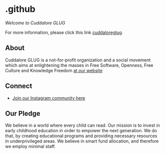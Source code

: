 # .github

*Welcome to Cuddalore GLUG*

For more information, please click this link [cuddaloreglug](https://cuddaloreglug.wordpress.com/).

## About

Cuddalore GLUG is a not-for-profit organization and a social movement which aims at enlightening the masses in Free Software, Openness, Free Culture and Knowledge Freedom [at our website](https://cuddaloreglug.wordpress.com)

## Connect

- [Join our Instagram community here](https://www.instagram.com/cuddaloreglug/)

## Our Pledge

We believe in a world where every child can read. Our mission is to invest in early childhood education in order to empower the next generation. We do that, by creating educational programs and providing necessary resources in underprivileged areas. We believe in smart fund allocation, and therefore we employ minimal staff.
